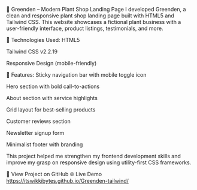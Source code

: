 🌿 Greenden – Modern Plant Shop Landing Page
I developed Greenden, a clean and responsive plant shop landing page built with HTML5 and Tailwind CSS. This website showcases a fictional plant business with a user-friendly interface, product listings, testimonials, and more.

🔧 Technologies Used:
HTML5

Tailwind CSS v2.2.19

Responsive Design (mobile-friendly)

🚀 Features:
Sticky navigation bar with mobile toggle icon

Hero section with bold call-to-actions

About section with service highlights

Grid layout for best-selling products

Customer reviews section

Newsletter signup form

Minimalist footer with branding

This project helped me strengthen my frontend development skills and improve my grasp on responsive design using utility-first CSS frameworks.

📂 View Project on GitHub
🌐 Live Demo https://itswikkibytes.github.io/Greenden-tailwind/
